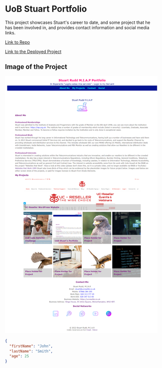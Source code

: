 # UoB Stuart Portfolio

This project showcases Stuart's career to date, and some project that he has been involved in, and provides contact information and social media links. 

<a href="https://github.com/ucstuart/uob-portfolio" title="Link to Repo" alt="Link to Repo">Link to Repo</a>

<a href="https://ucstuart.github.io/uob-portfolio/" title="Link to the Deployed Project" alt="Link to the Deployed Project">Link to the Deployed Project</a>

## Image of the Project

<img src="./assetts/images/project.png" title="Project Image" alt="Project Image">

```json
{
  "firstName": "John",
  "lastName": "Smith",
  "age": 25
}
```



